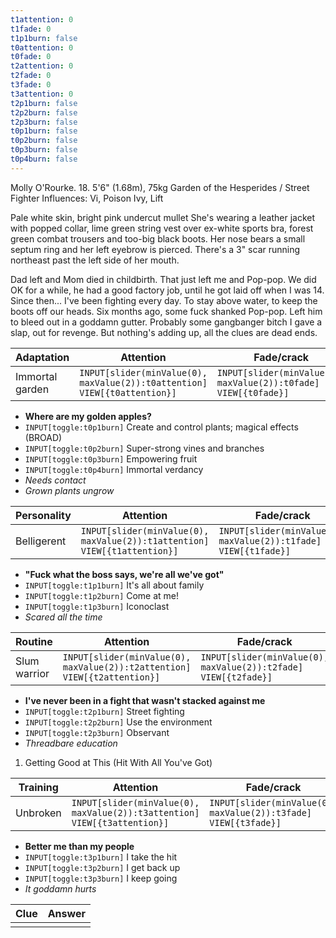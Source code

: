 ```yaml
---
t1attention: 0
t1fade: 0
t1p1burn: false
t0attention: 0
t0fade: 0
t2attention: 0
t2fade: 0
t3fade: 0
t3attention: 0
t2p1burn: false
t2p2burn: false
t2p3burn: false
t0p1burn: false
t0p2burn: false
t0p3burn: false
t0p4burn: false
---
```

Molly O'Rourke. 18. 5'6" (1.68m), 75kg
Garden of the Hesperides / Street Fighter
Influences: Vi, Poison Ivy, Lift

Pale white skin, bright pink undercut mullet
She's wearing a leather jacket with popped collar, lime green string vest over ex-white sports bra, forest green combat trousers and too-big black boots. Her nose bears a small septum ring and her left eyebrow is pierced. There's a 3" scar running northeast past the left side of her mouth.

Dad left and Mom died in childbirth. That just left me and Pop-pop. We did OK for a while, he had a good factory job, until he got laid off when I was 14. Since then... I've been fighting every day. To stay above water, to keep the boots off our heads. Six months ago, some fuck shanked Pop-pop. Left him to bleed out in a goddamn gutter. Probably some gangbanger bitch I gave a slap, out for revenge. But nothing's adding up, all the clues are dead ends.

| Adaptation      | Attention                                                                   | Fade/crack                                                        |
| --------------- | --------------------------------------------------------------------------- | ----------------------------------------------------------------- |
| Immortal garden | `INPUT[slider(minValue(0), maxValue(2)):t0attention]` `VIEW[{t0attention}]` | `INPUT[slider(minValue(0), maxValue(2)):t0fade]` `VIEW[{t0fade}]` |
* **Where are my golden apples?**
* `INPUT[toggle:t0p1burn]` Create and control plants; magical effects (BROAD)
* `INPUT[toggle:t0p2burn]` Super-strong vines and branches
* `INPUT[toggle:t0p3burn]` Empowering fruit
* `INPUT[toggle:t0p4burn]` Immortal verdancy
* *Needs contact*
* *Grown plants ungrow*

| Personality | Attention                                                                   | Fade/crack                                                        |
| ----------- | --------------------------------------------------------------------------- | ----------------------------------------------------------------- |
| Belligerent | `INPUT[slider(minValue(0), maxValue(2)):t1attention]` `VIEW[{t1attention}]` | `INPUT[slider(minValue(0), maxValue(2)):t1fade]` `VIEW[{t1fade}]` |
* **"Fuck what the boss says, we're all we've got"**
* `INPUT[toggle:t1p1burn]` It's all about family
* `INPUT[toggle:t1p2burn]` Come at me!
* `INPUT[toggle:t1p3burn]` Iconoclast
* *Scared all the time*

| Routine | Attention                                                                   | Fade/crack                                                        |
| ----------- | --------------------------------------------------------------------------- | ----------------------------------------------------------------- |
| Slum warrior | `INPUT[slider(minValue(0), maxValue(2)):t2attention]` `VIEW[{t2attention}]` | `INPUT[slider(minValue(0), maxValue(2)):t2fade]` `VIEW[{t2fade}]` |
* **I've never been in a fight that wasn't stacked against me**
* `INPUT[toggle:t2p1burn]` Street fighting
* `INPUT[toggle:t2p2burn]` Use the environment
* `INPUT[toggle:t2p3burn]` Observant
* *Threadbare education*
1. Getting Good at This (Hit With All You've Got)

| Training | Attention                                                                   | Fade/crack                                                        |
| -------- | --------------------------------------------------------------------------- | ----------------------------------------------------------------- |
| Unbroken | `INPUT[slider(minValue(0), maxValue(2)):t3attention]` `VIEW[{t3attention}]` | `INPUT[slider(minValue(0), maxValue(2)):t3fade]` `VIEW[{t3fade}]` |
* **Better me than my people**
* `INPUT[toggle:t3p1burn]` I take the hit
* `INPUT[toggle:t3p2burn]` I get back up
* `INPUT[toggle:t3p3burn]` I keep going
* *It goddamn hurts*

| Clue | Answer |
| ---- | ------ |
|      |        |
